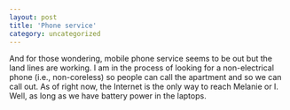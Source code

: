 ```yaml
---
layout: post
title: 'Phone service'
category: uncategorized
---
```


And for those wondering, mobile phone service seems to be out but the land lines are working.  I am in the process of looking for a non-electrical phone (i.e., non-coreless) so people can call the apartment and so we can call out.  As of right now, the Internet is the only way to reach Melanie or I.  Well, as long as we have battery power in the laptops.
